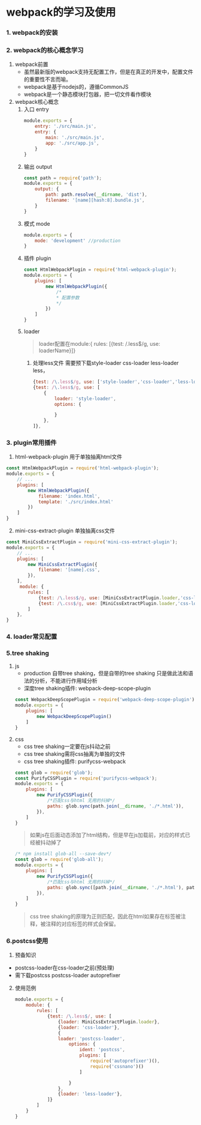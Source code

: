 # webpack的学习及使用

### 1. webpack的安装

### 2. webpack的核心概念学习
1. webpack前置
    - 虽然最新版的webpack支持无配置工作，但是在真正的开发中，配置文件的重要性不言而喻。
    - webpack是基于nodejs的，遵循CommonJS
    - webpack是一个静态模块打包器，把一切文件看作模块
2. webpack核心概念
    1. 入口 entry
        ```javascript
        module.exports = {
            entry: './src/main.js',
            entry: {
                main: './src/main.js',
                app: './src/app.js',
            }
        }
        ```
    2. 输出 output
        ```javascript
        const path = require('path');
        module.exports = {
            output: {
                path: path.resolve(__dirname, 'dist'),
                filename: '[name][hash:8].bundle.js',
            }
        }
        ```
    3. 模式 mode
        ```javascript
        module.exports = {
            mode: 'development' //production
        }
        ```
    4. 插件 plugin
        ```javascript
        const HtmlWebpackPlugin = require('html-webpack-plugin');
        module.exports = {
            plugins: [
                new HtmlWebpackPlugin({
                    /*
                    * 配置参数
                    */
                })
            ]
        }
        ```
    5. loader 
        >loader配置在module:{ rules: [{test: /\.less$/g, use: loaderName}]}
        1. 处理less文件
            需要预下载style-loader css-loader less-loader less，
            ```javascript
            {test: /\.less$/g, use: ['style-loader','css-loader','less-loader']},
            {test: /\.less$/g, use: [
                {
                    loader: 'style-loader',
                    options: {

                    }
                },
            ]},
            ```
### 3. plugin常用插件
1. html-webpack-plugin 用于单独抽离html文件
```javascript
const HtmlWebpackPlugin = require('html-webpack-plugin');
module.exports = {
    // ...
    plugins: [
        new HtmlWebpackPlugin({
            filename: 'index.html',
            template: './src/index.html'
        })
    ]
}
```
2. mini-css-extract-plugin 单独抽离css文件
```javascript
const MiniCssExtractPlugin = require('mini-css-extract-plugin');
module.exports = {
    // ...
    plugins: [
        new MiniCssExtractPlugin({
            filename: '[name].css',
        }),
    ],
     module: {
        rules: [
            {test: /\.less$/g, use: [MiniCssExtractPlugin.loader,'css-loader','less-loader']},
            {test: /\.css$/g, use: [MiniCssExtractPlugin.loader,'css-loader']},
        ]
    },
}
```
### 4. loader常见配置

### 5.tree shaking
1. js
    - production 自带tree shaking，但是自带的tree shaking 只是做此法和语法的分析，不能进行作用域分析
    - 深度tree shaking插件: webpack-deep-scope-plugin
    ```javascript
    const WebpackDeepScopePlugin = require('webpack-deep-scope-plugin').default;
    module.exports = {
        plugins: [
            new WebpackDeepScopePlugin()
        ]
    }
    ```
2. css
    - css tree shaking一定要在js抖动之前
    - css tree shaking需将css抽离为单独的文件
    - css tree shaking插件: purifycss-webpack
    ```javascript
    const glob = require('glob');
    const PurifyCSSPlugin = require('purifycss-webpack');    
    module.exports = {
        plugins: [
            new PurifyCSSPlugin({
                /*匹配css与html 无用的抖掉*/
                paths: glob.sync(path.join(__dirname, './*.html')),
            }),
        ]
    }
    ```
    >如果js在后面动态添加了html结构，但是早在js加载前，对应的样式已经被抖动掉了
    ```javascript
    /* npm install glob-all --save-dev*/
    const glob = require('glob-all');
    module.exports = {
        plugins: [
            new PurifyCSSPlugin({
                /*匹配css与html 无用的抖掉*/
                paths: glob.sync([path.join(__dirname, './*.html'), path.join(__dirname, './src/*.js')]),
            }),
        ]
    }
    ```
    >css tree shaking的原理为正则匹配，因此在html如果存在标签被注释，被注释的对应标签的样式会保留。

### 6.postcss使用
1. 预备知识
- postcss-loader在css-loader之前(预处理) 
- 需下载postcss postcss-loader autoprefixer 
2. 使用范例
    ```javascript
    module.exports = {
        module: {
            rules: [
                {test: /\.less$/, use: [
                    {loader: MiniCssExtractPlugin.loader},
                    {loader: 'css-loader'},
                    {
                    loader: 'postcss-loader',
                        options: {
                            ident: 'postcss',
                            plugins: [
                                require('autoprefixer')(),
                                require('cssnano')()
                            ]

                        }
                    },
                    {loader: 'less-loader'},
                ]}
            ]
        }
    }
    ```
